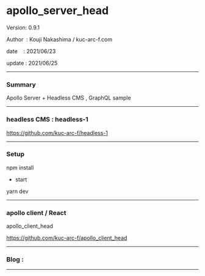 ﻿# apollo_server_head

 Version: 0.9.1

 Author  : Kouji Nakashima / kuc-arc-f.com

 date    : 2021/06/23

 update  : 2021/06/25 

***
### Summary

Apollo Server + Headless CMS , GraphQL sample

***
### headless CMS : headless-1
https://github.com/kuc-arc-f/headless-1

***
### Setup

npm install

* start

yarn dev

***
### apollo client / React
apollo_client_head

https://github.com/kuc-arc-f/apollo_client_head

***
### Blog :


***

